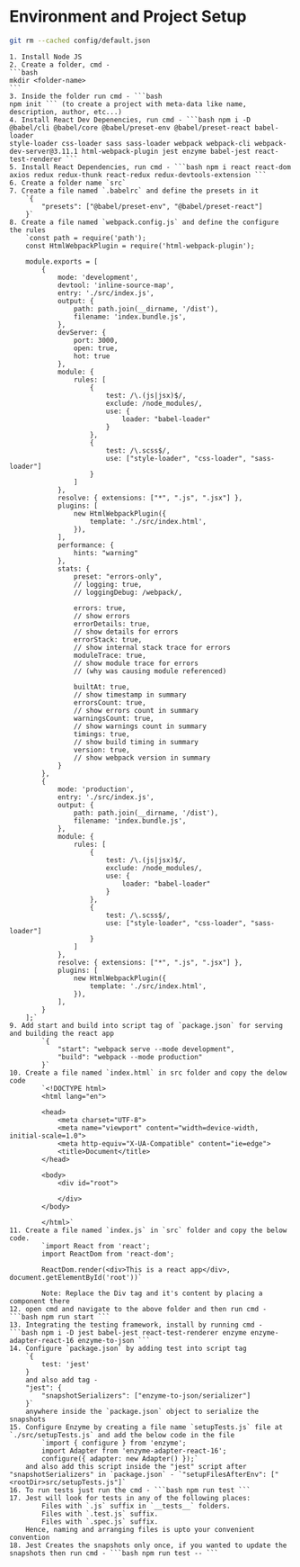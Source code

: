 # Environment and Project Setup

```bash
git rm --cached config/default.json
```

	1. Install Node JS
	2. Create a folder, cmd - 
	```bash 
	mkdir <folder-name> 
	```
	3. Inside the folder run cmd - ```bash 
	npm init ``` (to create a project with meta-data like name, description, author, etc...)
	4. Install React Dev Depenencies, run cmd - ```bash npm i -D @babel/cli @babel/core @babel/preset-env @babel/preset-react babel-loader
	style-loader css-loader sass sass-loader webpack webpack-cli webpack-dev-server@3.11.1 html-webpack-plugin jest enzyme babel-jest react-test-renderer ```
	5. Install React Dependencies, run cmd - ```bash npm i react react-dom axios redux redux-thunk react-redux redux-devtools-extension ```
	6. Create a folder name `src`
	7. Create a file named `.babelrc` and define the presets in it
		`{
    		"presets": ["@babel/preset-env", "@babel/preset-react"]
		}`
	8. Create a file named `webpack.config.js` and define the configure the rules
		`const path = require('path');
		const HtmlWebpackPlugin = require('html-webpack-plugin');
		
		module.exports = [
			{
				mode: 'development',
				devtool: 'inline-source-map',
				entry: './src/index.js',
				output: {
					path: path.join(__dirname, '/dist'),
					filename: 'index.bundle.js',
				},
				devServer: {
					port: 3000,
					open: true,
					hot: true
				},
				module: {
					rules: [
						{
							test: /\.(js|jsx)$/,
							exclude: /node_modules/,
							use: {
								loader: "babel-loader"
							}
						},
						{
							test: /\.scss$/,
							use: ["style-loader", "css-loader", "sass-loader"]
						}
					]
				},
				resolve: { extensions: ["*", ".js", ".jsx"] },
				plugins: [
					new HtmlWebpackPlugin({
						template: './src/index.html',
					}),
				],
				performance: {
					hints: "warning"
				},
				stats: {
					preset: "errors-only",
					// logging: true,
					// loggingDebug: /webpack/,

					errors: true,
					// show errors
					errorDetails: true,
					// show details for errors
					errorStack: true,
					// show internal stack trace for errors
					moduleTrace: true,
					// show module trace for errors
					// (why was causing module referenced)

					builtAt: true,
					// show timestamp in summary
					errorsCount: true,
					// show errors count in summary
					warningsCount: true,
					// show warnings count in summary
					timings: true,
					// show build timing in summary
					version: true,
					// show webpack version in summary
				}
			},
			{
				mode: 'production',
				entry: './src/index.js',
				output: {
					path: path.join(__dirname, '/dist'),
					filename: 'index.bundle.js',
				},
				module: {
					rules: [
						{
							test: /\.(js|jsx)$/,
							exclude: /node_modules/,
							use: {
								loader: "babel-loader"
							}
						},
						{
							test: /\.scss$/,
							use: ["style-loader", "css-loader", "sass-loader"]
						}
					]
				},
				resolve: { extensions: ["*", ".js", ".jsx"] },
				plugins: [
					new HtmlWebpackPlugin({
						template: './src/index.html',
					}),
				],
			}
		];`
	9. Add start and build into script tag of `package.json` for serving and building the react app
		    `{
				"start": "webpack serve --mode development",
    			"build": "webpack --mode production"
			}`
	10. Create a file named `index.html` in src folder and copy the delow code
			`<!DOCTYPE html>
			<html lang="en">

			<head>
				<meta charset="UTF-8">
				<meta name="viewport" content="width=device-width, initial-scale=1.0">
				<meta http-equiv="X-UA-Compatible" content="ie=edge">
				<title>Document</title>
			</head>

			<body>
				<div id="root">

				</div>
			</body>

			</html>`
	11. Create a file named `index.js` in `src` folder and copy the below code.
			`import React from 'react';
			import ReactDom from 'react-dom';

			ReactDom.render(<div>This is a react app</div>, document.getElementById('root'))`
			
			Note: Replace the Div tag and it's content by placing a component there
	12. open cmd and navigate to the above folder and then run cmd - ```bash npm run start ```
	13. Integrating the testing framework, install by running cmd - ```bash npm i -D jest babel-jest react-test-renderer enzyme enzyme-adapter-react-16 enzyme-to-json ```
	14. Configure `package.json` by adding test into script tag
	 	`{
			test: 'jest'
		}
		and also add tag -
		"jest": {
  			"snapshotSerializers": ["enzyme-to-json/serializer"]
		}`
		anywhere inside the `package.json` object to serialize the snapshots
	15. Configure Enzyme by creating a file name `setupTests.js` file at `./src/setupTests.js` and add the below code in the file
			`import { configure } from 'enzyme';
			import Adapter from 'enzyme-adapter-react-16';
			configure({ adapter: new Adapter() });`
		and also add this script inside the "jest" script after "snapshotSerializers" in `package.json` - `"setupFilesAfterEnv": ["<rootDir>src/setupTests.js"]`
	16. To run tests just run the cmd - ```bash npm run test ```
	17. Jest will look for tests in any of the following places:
			Files with `.js` suffix in `__tests__` folders.
			Files with `.test.js` suffix.
			Files with `.spec.js` suffix.
		Hence, naming and arranging files is upto your convenient convention
	18. Jest Creates the snapshots only once, if you wanted to update the snapshots then run cmd - ```bash npm run test -- ```
